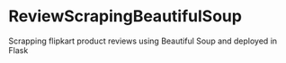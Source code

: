 # ReviewScrapingBeautifulSoup
Scrapping flipkart product reviews using Beautiful Soup and deployed in Flask
